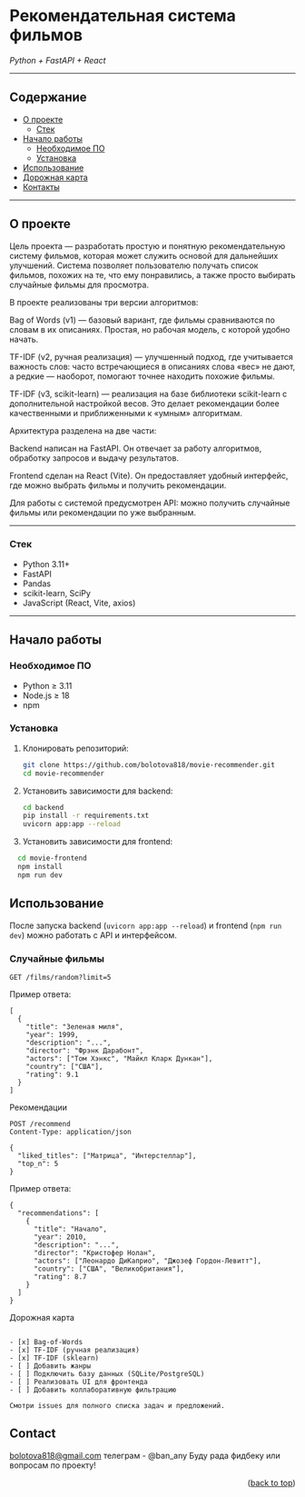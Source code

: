<a id="readme-top"></a>

#  Рекомендательная система фильмов  
_Python + FastAPI + React_

---

## Содержание
- [О проекте](#о-проекте)
  - [Стек](#стек)
- [Начало работы](#начало-работы)
  - [Необходимое ПО](#необходимое-по)
  - [Установка](#установка)
- [Использование](#использование)
- [Дорожная карта](#дорожная-карта)
- [Контакты](#контакты)

---

## О проекте


Цель проекта — разработать простую и понятную рекомендательную систему фильмов, которая может служить основой для дальнейших улучшений.
Система позволяет пользователю получать список фильмов, похожих на те, что ему понравились, а также просто выбирать случайные фильмы для просмотра.

В проекте реализованы три версии алгоритмов:

Bag of Words (v1) — базовый вариант, где фильмы сравниваются по словам в их описаниях. Простая, но рабочая модель, с которой удобно начать.

TF-IDF (v2, ручная реализация) — улучшенный подход, где учитывается важность слов: часто встречающиеся в описаниях слова «вес» не дают, а редкие — наоборот, помогают точнее находить похожие фильмы.

TF-IDF (v3, scikit-learn) — реализация на базе библиотеки scikit-learn с дополнительной настройкой весов. Это делает рекомендации более качественными и приближенными к «умным» алгоритмам.

Архитектура разделена на две части:

Backend написан на FastAPI. Он отвечает за работу алгоритмов, обработку запросов и выдачу результатов.

Frontend сделан на React (Vite). Он предоставляет удобный интерфейс, где можно выбрать фильмы и получить рекомендации.

Для работы с системой предусмотрен API: можно получить случайные фильмы или рекомендации по уже выбранным.

---

### Стек
- Python 3.11+
- FastAPI
- Pandas
- scikit-learn, SciPy
- JavaScript (React, Vite, axios)

---

## Начало работы

### Необходимое ПО
- Python ≥ 3.11
- Node.js ≥ 18
- npm

### Установка

1. Клонировать репозиторий:
   ```bash
   git clone https://github.com/bolotova818/movie-recommender.git
   cd movie-recommender
2. Установить зависимости для backend:
    ```bash
    cd backend
   pip install -r requirements.txt
   uvicorn app:app --reload
3. Установить зависимости для frontend:
 ```bash
   cd movie-frontend
   npm install
   npm run dev

```
<!-- USAGE EXAMPLES -->
## Использование

После запуска backend (`uvicorn app:app --reload`) и frontend (`npm run dev`) можно работать с API и интерфейсом.

### Случайные фильмы
```http
GET /films/random?limit=5
```
Пример ответа:
```
[
  {
    "title": "Зеленая миля",
    "year": 1999,
    "description": "...",
    "director": "Фрэнк Дарабонт",
    "actors": ["Том Хэнкс", "Майкл Кларк Дункан"],
    "country": ["США"],
    "rating": 9.1
  }
]
```
Рекомендации
```
POST /recommend
Content-Type: application/json

{
  "liked_titles": ["Матрица", "Интерстеллар"],
  "top_n": 5
}
```
Пример ответа:
```
{
  "recommendations": [
    {
      "title": "Начало",
      "year": 2010,
      "description": "...",
      "director": "Кристофер Нолан",
      "actors": ["Леонардо ДиКаприо", "Джозеф Гордон-Левитт"],
      "country": ["США", "Великобритания"],
      "rating": 8.7
    }
  ]
}
```
Дорожная карта
```

- [x] Bag-of-Words  
- [x] TF-IDF (ручная реализация)  
- [x] TF-IDF (sklearn)  
- [ ] Добавить жанры  
- [ ] Подключить базу данных (SQLite/PostgreSQL)  
- [ ] Реализовать UI для фронтенда  
- [ ] Добавить коллаборативную фильтрацию  

Смотри issues для полного списка задач и предложений.
```



<!-- CONTACT -->
## Contact

bolotova818@gmail.com
телеграм - @ban_any
Буду рада фидбеку или вопросам по проекту!

<p align="right">(<a href="#readme-top">back to top</a>)</p>





